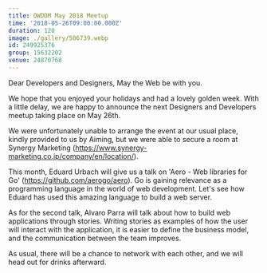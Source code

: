 ```yaml
---
title: OWDDM May 2018 Meetup
time: '2018-05-26T09:00:00.000Z'
duration: 120
image: ./gallery/506739.webp
id: 249925376
group: 15632202
venue: 24870768
---
```


Dear Developers and Designers, May the Web be with you.

We hope that you enjoyed your holidays and had a lovely golden week. With a little delay, we are happy to announce the next Designers and Developers meetup taking place on May 26th.

We were unfortunately unable to arrange the event at our usual place, kindly provided to us by Aiming, but we were able to secure a room at Synergy Marketing (https://www.synergy-marketing.co.jp/company/en/location/).

This month, Eduard Urbach will give us a talk on 'Aero - Web libraries for Go' (https://github.com/aerogo/aero). Go is gaining relevance as a programming language in the world of web development. Let's see how Eduard has used this amazing language to build a web server.

As for the second talk, Alvaro Parra will talk about how to build web applications through stories. Writing stories as examples of how the user will interact with the application, it is easier to define the business model, and the communication between the team improves.

As usual, there will be a chance to network with each other, and we will head out for drinks afterward.
